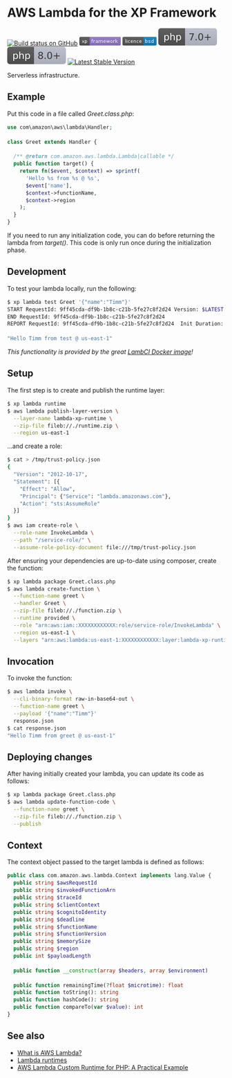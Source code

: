 AWS Lambda for the XP Framework
========================================================================

[![Build status on GitHub](https://github.com/xp-forge/lambda/workflows/Tests/badge.svg)](https://github.com/xp-forge/lambda/actions)
[![XP Framework Module](https://raw.githubusercontent.com/xp-framework/web/master/static/xp-framework-badge.png)](https://github.com/xp-framework/core)
[![BSD Licence](https://raw.githubusercontent.com/xp-framework/web/master/static/licence-bsd.png)](https://github.com/xp-framework/core/blob/master/LICENCE.md)
[![Requires PHP 7.0+](https://raw.githubusercontent.com/xp-framework/web/master/static/php-7_0plus.svg)](http://php.net/)
[![Supports PHP 8.0+](https://raw.githubusercontent.com/xp-framework/web/master/static/php-8_0plus.svg)](http://php.net/)
[![Latest Stable Version](https://poser.pugx.org/xp-forge/lambda/version.png)](https://packagist.org/packages/xp-forge/lambda)

Serverless infrastructure.

Example
-------
Put this code in a file called *Greet.class.php*:

```php
use com\amazon\aws\lambda\Handler;

class Greet extends Handler {

  /** @return com.amazon.aws.lambda.Lambda|callable */
  public function target() {
    return fn($event, $context) => sprintf(
      'Hello %s from %s @ %s',
      $event['name'],
      $context->functionName,
      $context->region
    );
  }
}
```

If you need to run any initialization code, you can do before returning the lambda from *target()*. This code is only run once during the initialization phase.

Development
-----------
To test your lambda locally, run the following:

```bash
$ xp lambda test Greet '{"name":"Timm"}'
START RequestId: 9ff45cda-df9b-1b8c-c21b-5fe27c8f2d24 Version: $LATEST
END RequestId: 9ff45cda-df9b-1b8c-c21b-5fe27c8f2d24
REPORT RequestId: 9ff45cda-df9b-1b8c-c21b-5fe27c8f2d24  Init Duration: 922.19 ms...

"Hello Timm from test @ us-east-1"
```

*This functionality is provided by the great [LambCI Docker image](https://github.com/lambci/docker-lambda)!*

Setup
-----
The first step is to create and publish the runtime layer:

```bash
$ xp lambda runtime
$ aws lambda publish-layer-version \
  --layer-name lambda-xp-runtime \
  --zip-file fileb://./runtime.zip \
  --region us-east-1
```

...and create a role:

```bash
$ cat > /tmp/trust-policy.json
{
  "Version": "2012-10-17",
  "Statement": [{
    "Effect": "Allow",
    "Principal": {"Service": "lambda.amazonaws.com"},
    "Action": "sts:AssumeRole"
  }]
}
$ aws iam create-role \
  --role-name InvokeLambda \
  --path "/service-role/" \
  --assume-role-policy-document file:///tmp/trust-policy.json
```

After ensuring your dependencies are up-to-date using composer, create the function:

```bash
$ xp lambda package Greet.class.php
$ aws lambda create-function \
  --function-name greet \
  --handler Greet \
  --zip-file fileb://./function.zip \
  --runtime provided \
  --role "arn:aws:iam::XXXXXXXXXXXX:role/service-role/InvokeLambda" \
  --region us-east-1 \
  --layers "arn:aws:lambda:us-east-1:XXXXXXXXXXXX:layer:lambda-xp-runtime:1"
```

Invocation
----------
To invoke the function:

```bash
$ aws lambda invoke \
  --cli-binary-format raw-in-base64-out \
  --function-name greet \
  --payload '{"name":"Timm"}'
  response.json
$ cat response.json
"Hello Timm from greet @ us-east-1"
```

Deploying changes
-----------------
After having initially created your lambda, you can update its code as follows:

```bash
$ xp lambda package Greet.class.php
$ aws lambda update-function-code \
  --function-name greet \
  --zip-file fileb://./function.zip \
  --publish
```

Context
-------
The context object passed to the target lambda is defined as follows:

```php
public class com.amazon.aws.lambda.Context implements lang.Value {
  public string $awsRequestId
  public string $invokedFunctionArn
  public string $traceId
  public string $clientContext
  public string $cognitoIdentity
  public string $deadline
  public string $functionName
  public string $functionVersion
  public string $memorySize
  public string $region
  public int $payloadLength

  public function __construct(array $headers, array $environment)

  public function remainingTime(?float $microtime): float
  public function toString(): string
  public function hashCode(): string
  public function compareTo(var $value): int
}
```

See also
--------
* [What is AWS Lambda?](https://docs.aws.amazon.com/lambda/latest/dg/welcome.html)
* [Lambda runtimes](https://docs.aws.amazon.com/lambda/latest/dg/lambda-runtimes.html)
* [AWS Lambda Custom Runtime for PHP: A Practical Example](https://aws.amazon.com/de/blogs/apn/aws-lambda-custom-runtime-for-php-a-practical-example/)
